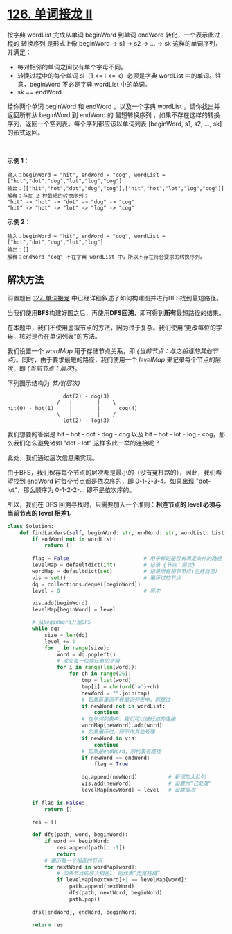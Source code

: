 # [126. 单词接龙 II](https://leetcode-cn.com/problems/word-ladder-ii/)

按字典 wordList 完成从单词 beginWord 到单词 endWord 转化，一个表示此过程的 转换序列 是形式上像 beginWord -> s1 -> s2 -> ... -> sk 这样的单词序列，并满足：

* 每对相邻的单词之间仅有单个字母不同。
* 转换过程中的每个单词 si（1 <= i <= k）必须是字典 wordList 中的单词。注意，beginWord 不必是字典 wordList 中的单词。
* sk == endWord

给你两个单词 beginWord 和 endWord ，以及一个字典 wordList 。请你找出并返回所有从 beginWord 到 endWord 的 最短转换序列 ，如果不存在这样的转换序列，返回一个空列表。每个序列都应该以单词列表 [beginWord, s1, s2, ..., sk] 的形式返回。

 

**示例 1**：
```
输入：beginWord = "hit", endWord = "cog", wordList = ["hot","dot","dog","lot","log","cog"]
输出：[["hit","hot","dot","dog","cog"],["hit","hot","lot","log","cog"]]
解释：存在 2 种最短的转换序列：
"hit" -> "hot" -> "dot" -> "dog" -> "cog"
"hit" -> "hot" -> "lot" -> "log" -> "cog"
```

**示例 2**：
```
输入：beginWord = "hit", endWord = "cog", wordList = ["hot","dot","dog","lot","log"]
输出：[]
解释：endWord "cog" 不在字典 wordList 中，所以不存在符合要求的转换序列。
```

## 解决方法

前置题目 [127. 单词接龙](127.%20单词接龙.md) 中已经详细叙述了如何构建图并进行BFS找到最短路径。

当我们使用**BFS**构建好图之后，再使用**DFS回溯**，即可得到**所有**最短路径的结果。

在本题中，我们不使用虚拟节点的方法，因为过于复杂。我们使用“更改每位的字母，核对是否在单词列表”的方法。

我们设置一个 *wordMap* 用于存储节点关系，即 *{当前节点：与之相连的其他节点}*。同时，由于要求最短的路径，我们使用一个 *levelMap* 来记录每个节点的层次，即 *{当前节点：层次}*。

下列图示结构为 *节点(层次)*

```
                  dot(2) - dog(3) 
                /   |        |    \
hit(0) - hot(1)     |        |      cog(4)
                \   |        |    /
                  lot(2) - log(3) 
```

我们想要的答案是 hit - hot - dot - dog - cog 以及 hit - hot - lot - log - cog，那么我们怎么避免诸如 "dot - lot" 这样多此一举的连接呢？

此处，我们通过层次信息来实现。

由于BFS，我们保存每个节点的层次都是最小的（没有冤枉路的），因此，我们希望找到 endWord 时每个节点都是依次序的，即 0-1-2-3-4。如果出现 "dot-lot"，那么顺序为 0-1-2-2-... 即不是依次序的。

所以，我们在 DFS 回溯寻找时，只需要加入一个准则：**相连节点的 level 必须与当前节点的 level 相差1**。

```py
class Solution:
    def findLadders(self, beginWord: str, endWord: str, wordList: List[str]) -> List[List[str]]:
        if endWord not in wordList:
            return []
        
        flag = False                        # 用于标记是否有满足条件的路径
        levelMap = defaultdict(int)         # 记录 {节点：层次}
        wordMap = defaultdict(set)          # 记录所有相邻节点(包括自己)
        vis = set()                         # 遍历过的节点
        dq = collections.deque([beginWord])
        level = 0                           # 层次

        vis.add(beginWord)
        levelMap[beginWord] = level

        # 从beginWord开始BFS
        while dq:
            size = len(dq)
            level += 1
            for _ in range(size):
                word = dq.popleft()
                # 改变每一位成任意的字母
                for i in range(len(word)):
                    for ch in range(26):
                        tmp = list(word)
                        tmp[i] = chr(ord('a')+ch)
                        newWord = "".join(tmp)
                        # 如果新单词不在单词列表中，则跳过
                        if newWord not in wordList:
                            continue
                        # 在单词列表中，我们可以进行边的连接
                        wordMap[newWord].add(word)
                        # 如果遍历过，则不作其他处理
                        if newWord in vis:
                            continue
                        # 如果是endWord，则代表有路径
                        if newWord == endWord:
                            flag = True
                        
                        dq.append(newWord)          # 新词加入队列
                        vis.add(newWord)            # 设置为“已处理”
                        levelMap[newWord] = level   # 设置层次
        
        if flag is False:
            return []
        
        res = []

        def dfs(path, word, beginWord):
            if word == beginWord:
                res.append(path[::-1])
                return
            # 遍历每一个相连的节点
            for nextWord in wordMap[word]:
                # 如果节点的层次相差1，则代表“无冤枉路”
                if levelMap[nextWord]+1 == levelMap[word]:
                    path.append(nextWord)
                    dfs(path, nextWord, beginWord)
                    path.pop()
        
        dfs([endWord], endWord, beginWord)

        return res
```


